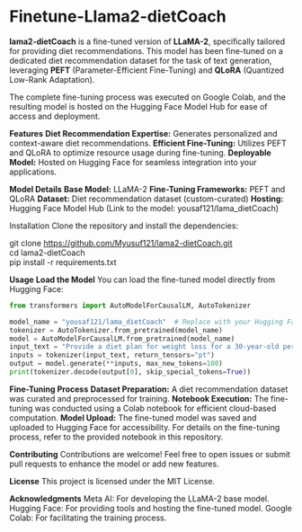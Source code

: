# Finetune-Llama2-dietCoach

**lama2-dietCoach** is a fine-tuned version of **LLaMA-2**, specifically tailored for providing diet recommendations. This model has been fine-tuned on a dedicated diet recommendation dataset for the task of text generation, leveraging **PEFT** (Parameter-Efficient Fine-Tuning) and **QLoRA** (Quantized Low-Rank Adaptation).

The complete fine-tuning process was executed on Google Colab, and the resulting model is hosted on the Hugging Face Model Hub for ease of access and deployment.

**Features**
**Diet Recommendation Expertise:** Generates personalized and context-aware diet recommendations.
**Efficient Fine-Tuning:** Utilizes PEFT and QLoRA to optimize resource usage during fine-tuning.
**Deployable Model:** Hosted on Hugging Face for seamless integration into your applications.

**Model Details**
**Base Model:** LLaMA-2
**Fine-Tuning Frameworks:** PEFT and QLoRA
**Dataset:** Diet recommendation dataset (custom-curated)
**Hosting:** Hugging Face Model Hub (Link to the model: yousaf121/lama_dietCoach)

Installation
Clone the repository and install the dependencies:

git clone https://github.com/Myusuf121/lama2-dietCoach.git  
cd lama2-dietCoach  
pip install -r requirements.txt  

**Usage**
**Load the Model**
You can load the fine-tuned model directly from Hugging Face:

```python
from transformers import AutoModelForCausalLM, AutoTokenizer

model_name = "yousaf121/lama_dietCoach"  # Replace with your Hugging Face model path
tokenizer = AutoTokenizer.from_pretrained(model_name)
model = AutoModelForCausalLM.from_pretrained(model_name)
input_text = "Provide a diet plan for weight loss for a 30-year-old person."
inputs = tokenizer(input_text, return_tensors="pt")
output = model.generate(**inputs, max_new_tokens=100)
print(tokenizer.decode(output[0], skip_special_tokens=True))
```

**Fine-Tuning Process**
**Dataset Preparation:** A diet recommendation dataset was curated and preprocessed for training.
**Notebook Execution:** The fine-tuning was conducted using a Colab notebook for efficient cloud-based computation.
**Model Upload:** The fine-tuned model was saved and uploaded to Hugging Face for accessibility.
For details on the fine-tuning process, refer to the provided notebook in this repository.

**Contributing**
Contributions are welcome! Feel free to open issues or submit pull requests to enhance the model or add new features.

**License**
This project is licensed under the MIT License.

**Acknowledgments**
Meta AI: For developing the LLaMA-2 base model.
Hugging Face: For providing tools and hosting the fine-tuned model.
Google Colab: For facilitating the training process.
